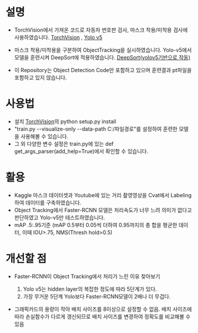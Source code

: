# 설명 
- TorchVision에서 가져온 코드로 자동차 번호판 검사, 마스크 착용/미착용 검사에 사용하였습니다. [TorchVision](https://github.com/pytorch/vision) , [Yolo v5](https://github.com/ultralytics/yolov5)
- 마스크 착용/미착용을 구분하여 ObjectTracking을 실시하였습니다. Yolo-v5에서 모델을 훈련시켜 DeepSort에 적용하였습니다. [DeepSort(yolov5기반으로 작동)](https://github.com/mikel-brostrom/Yolov5_DeepSort_Pytorch)

- 이 Repository는 Object Detection Code만 포함하고 있으며 훈련결과 pt파일을 포함하고 있지 않습니다.

# 사용법
- 설치 [TorchVision](https://github.com/pytorch/vision)의 python setup.py install
- "train.py --visualize-only --data-path C:/파일경로"를 설정하여 훈련한 모델을 사용해볼 수 있습니다.
- 그 외 다양한 변수 설정은 train.py에 있는 def get_args_parser(add_help=True)에서 확인할 수 있습니다.

# 활용
- Kaggle 마스크 데이터셋과 Youtube에 있는 거리 촬영영상을 Cvat에서 Labeling하여 데이터를 구축하였습니다.
- Object Tracking에서 Faster-RCNN 모델은 처리속도가 너무 느려 의미가 없다고 판단하였고 Yolo-v5만 테스트하였습니다.
- mAP .5:.95기준 (mAP 0.5부터 0.05씩 더하여 0.95까지의 총 합을 평균한 데이터, 이때 IOU>.75, NMS(Thresh hold>0.5)


# 개선할 점
- Faster-RCNN이 Object Tracking에서 처리가 느린 이유 찾아보기
  1. Yolo v5는 hidden layer의 복잡한 정도에 따라 5단계가 있다. 
  2. 가장 무거운 5단계 Yolo보다 Faster-RCNN모델이 2배나 더 무겁다.

- 그래픽카드의 용량이 작아 배치 사이즈를 8이상으로 설정할 수 없음. 배치 사이즈에 따라 손실함수가 다르게 갱신되므로 배치 사이즈를 변경하여 정확도를 비교해볼 수 있음
